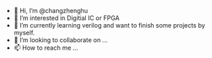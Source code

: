 - 👋 Hi, I’m @changzhenghu
- 👀 I’m interested in Digitial IC or FPGA
- 🌱 I’m currently learning verilog and want to finish some projects by myself.
- 💞️ I’m looking to collaborate on ...
- 📫 How to reach me ...

<!---
changzhenghu/changzhenghu is a ✨ special ✨ repository because its `README.md` (this file) appears on your GitHub profile.
You can click the Preview link to take a look at your changes.
--->
